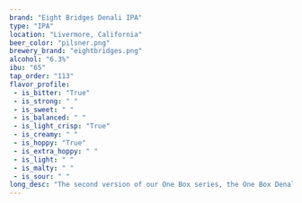 ```yaml
---
brand: "Eight Bridges Denali IPA"
type: "IPA"
location: "Livermore, California"
beer_color: "pilsner.png"
brewery_brand: "eightbridges.png"
alcohol: "6.3%"
ibu: "65"
tap_order: "113"
flavor_profile:
 - is_bitter: "True"
 - is_strong: " "
 - is_sweet: " "
 - is_balanced: " "
 - is_light_crisp: "True"
 - is_creamy: " "
 - is_hoppy: "True"
 - is_extra_hoppy: " "
 - is_light: " "
 - is_malty: " "
 - is_sour: " "
long_desc: "The second version of our One Box series, the One Box Denali has a light, somewhat malty base with a solid IPA bitterness level that was dry hopped with a whole box of Denali, a new variety of hop with a higher than normal essential oil content that makes this hop unique and imparts a lot of aroma in the beer. Pineapple aromas dominate. Flavor takes on a tropical taste."
---
```

